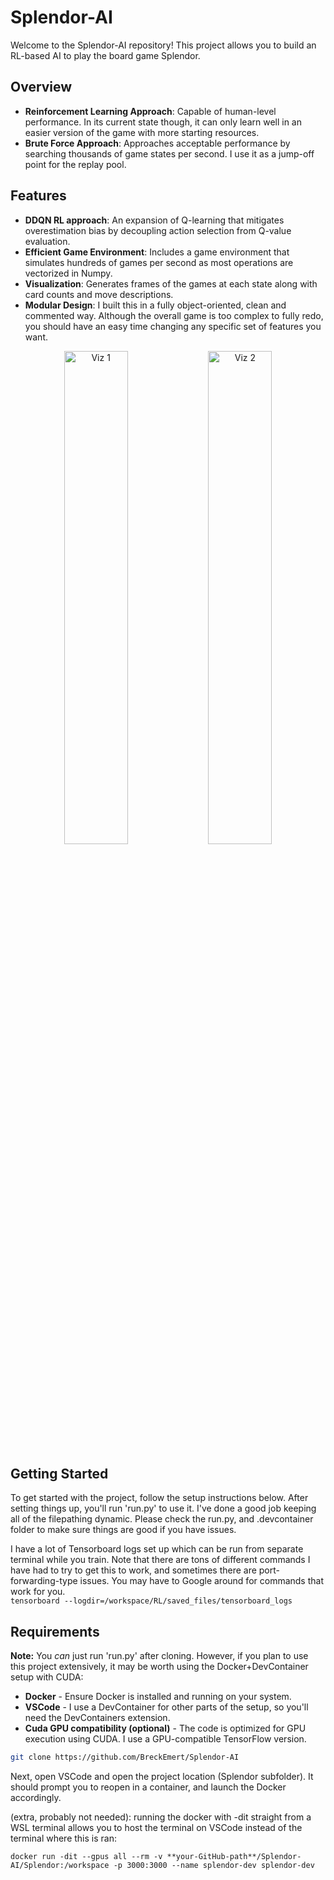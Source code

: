 # Splendor-AI

Welcome to the Splendor-AI repository! This project allows you to build an RL-based AI to play the board game Splendor.

## Overview

- **Reinforcement Learning Approach**: Capable of human-level performance.  In its current state though, it can only learn well in an easier version of the game with more starting resources.
- **Brute Force Approach**: Approaches acceptable performance by searching thousands of game states per second.  I use it as a jump-off point for the replay pool.

## Features

- **DDQN RL approach**: An expansion of Q-learning that mitigates overestimation bias by decoupling action selection from Q-value evaluation.
- **Efficient Game Environment**: Includes a game environment that simulates hundreds of games per second as most operations are vectorized in Numpy.
- **Visualization**: Generates frames of the games at each state along with card counts and move descriptions.
- **Modular Design**: I built this in a fully object-oriented, clean and commented way.  Although the overall game is too complex to fully redo, you should have an easy time changing any specific set of features you want.

<p align="center">
  <img src="https://imgur.com/FZVbTyX.png" alt="Viz 1" width="45%">
  <img src="https://imgur.com/lJ8jv10.png" alt="Viz 2" width="45%">
</p>

## Getting Started

To get started with the project, follow the setup instructions below. After setting things up, you'll run 'run.py' to use it.  I've done a good job keeping all of the filepathing dynamic.  Please check the run.py, and .devcontainer folder to make sure things are good if you have issues.

I have a lot of Tensorboard logs set up which can be run from separate terminal while you train.  Note that there are tons of different commands I have had to try to get this to work, and sometimes there are port-forwarding-type issues.  You may have to Google around for commands that work for you.  
```tensorboard --logdir=/workspace/RL/saved_files/tensorboard_logs```

## Requirements
**Note:** You *can* just run 'run.py' after cloning.  However, if you plan to use this project extensively, it may be worth using the Docker+DevContainer setup with CUDA:
- **Docker** - Ensure Docker is installed and running on your system.
- **VSCode** - I use a DevContainer for other parts of the setup, so you'll need the DevContainers extension.
- **Cuda GPU compatibility (optional)** - The code is optimized for GPU execution using CUDA.  I use a GPU-compatible TensorFlow version.

```bash
git clone https://github.com/BreckEmert/Splendor-AI
```

Next, open VSCode and open the project location (Splendor subfolder).  It should prompt you to reopen in a container, and launch the Docker accordingly.

(extra, probably not needed): running the docker with -dit straight from a WSL terminal allows you to host the terminal on VSCode instead of the terminal where this is ran:
```wsl2
docker run -dit --gpus all --rm -v **your-GitHub-path**/Splendor-AI/Splendor:/workspace -p 3000:3000 --name splendor-dev splendor-dev
```

